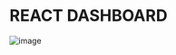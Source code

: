 # REACT DASHBOARD

![image](https://user-images.githubusercontent.com/94992378/178338537-4d5523d6-1497-4457-8bc4-70d4b8dbb612.png)
